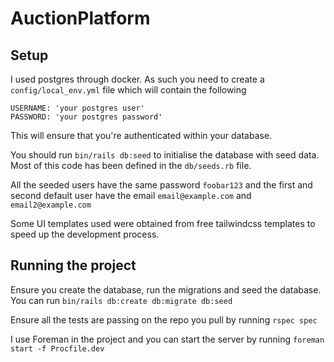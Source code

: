 # AuctionPlatform

## Setup
I used postgres through docker. As such you need to create a `config/local_env.yml` file which will contain the following
```
USERNAME: 'your postgres user'
PASSWORD: 'your postgres password'
```
This will ensure that you're authenticated within your database. 

You should run `bin/rails db:seed` to initialise the database with seed data. Most of this code has been defined in the `db/seeds.rb` file.

All the seeded users have the same password `foobar123` and the first and second default user have the email `email@example.com` and `email2@example.com`

Some UI templates used were obtained from free tailwindcss templates to speed up the development process.

## Running the project
Ensure you create the database, run the migrations and seed the database. You can run `bin/rails db:create db:migrate db:seed`

Ensure all the tests are passing on the repo you pull by running `rspec spec`

I use Foreman in the project and you can start the server by running `foreman start -f Procfile.dev`